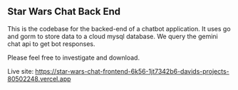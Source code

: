 ## Star Wars Chat Back End

This is the codebase for the backed-end of a chatbot application. It uses go and gorm to store data to a cloud mysql database.  We query the gemini chat api to get bot responses.

Please feel free to investigate and download.

Live site: https://star-wars-chat-frontend-6k56-1jt7342b6-davids-projects-80502248.vercel.app
